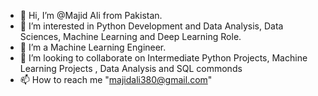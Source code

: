 - 👋 Hi, I’m @Majid Ali from Pakistan.
- 👀 I’m interested in Python Development and Data Analysis, Data Sciences, Machine Learning and Deep Learning Role.
- 🌱 I’m a Machine Learning Engineer. 
- 💞️ I’m looking to collaborate on Intermediate Python Projects, Machine Learning Projects , Data Analysis and SQL commonds
- 📫 How to reach me "majidali380@gmail.com"

<!---
MajidAli44/MajidAli44 is a ✨ special ✨ repository because its `README.md` (this file) appears on your GitHub profile.
You can click the Preview link to take a look at your changes.
--->
